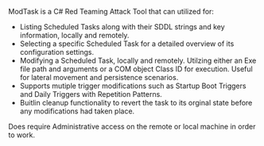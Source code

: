 ModTask is a C# Red Teaming Attack Tool that can utilized for:

- Listing Scheduled Tasks along with their SDDL strings and key information, locally and remotely.
- Selecting a specific Scheduled Task for a detailed overview of its configuration settings.
- Modifying a Scheduled Task, locally and remotely. Utilzing either an Exe file path and arguments or a COM object Class ID for execution. Useful for lateral movement and persistence scenarios.
- Supports mutiple trigger modifications such as Startup Boot Triggers and Daily Triggers with Repetition Patterns.
- Buitlin cleanup functionality to revert the task to its orginal state before any modifications had taken place.

Does require Administrative access on the remote or local machine in order to work.
